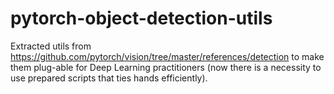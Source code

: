 # pytorch-object-detection-utils
Extracted utils from https://github.com/pytorch/vision/tree/master/references/detection to make them plug-able for Deep Learning practitioners (now there is a necessity to use prepared scripts that ties hands efficiently).
